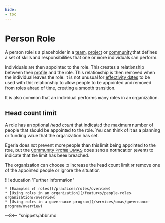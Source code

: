 ```yaml
---
hide:
- toc
---
```


<!-- SPDX-License-Identifier: CC-BY-4.0 -->
<!-- Copyright Contributors to the ODPi Egeria project. -->

# Person Role

A person role is a placeholder in a [team](/features/people-roles-organizations), [project](/concepts/project) or [community](/concepts/community) that defines a set of skills and responsibilities that one or more individuals can perform.

Individuals are then appointed to the role.  This creates a relationship between their [profile](/concepts/personal-profile) and the role.  This relationship is then removed when the individual leaves the role.  It is not unusual for [effectivity dates](/features/effectivity-dates) to be used with this relationship to allow people to be appointed and removed from roles ahead of time, creating a smooth transition.

It is also common that an individual performs many roles in an organization.

## Head count limit

A role has an optional *head count* that indicated the maximum number of people that should be appointed to the role.  You can think of it as a planning or funding value that the organization has set.

Egeria does not prevent more people than this limit being appointed to the role, but the [Community Profile OMAS](/services/omas/community-profile/overview) does send a notification (event) to indicate that the limit has been breached.

The organization can choose to increase the head count limit or remove one of the appointed people or ignore the situation.

!!! education "Further information"

    * [Examples of roles](/practices/roles/overview)
    * [Using roles in an organization](/features/people-roles-organizations/overview)
    * [Using roles in a governance program](/services/omas/governance-program/overview)


--8<-- "snippets/abbr.md